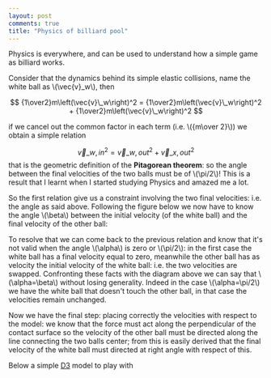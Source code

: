 ```yaml
---
layout: post
comments: true
title: "Physics of billiard pool"
---
```

<style>

.axis {
  font: 10px sans-serif;
}

.axis-title {
  text-anchor: end;
}

.axis path,
.axis line {
  fill: none;
  stroke: #000;
  shape-rendering: crispEdges;
}

.axis--x path {
  display: none;
}

.axis--y .tick:not(.tick--one) line {
  stroke-opacity: .15;
}

.line {
  fill: none;
  stroke: steelblue;
  stroke-width: 1.5px;
  stroke-linejoin: round;
  stroke-linecap: round;
}

</style>

Physics is everywhere, and can be used to understand how a simple
game as billiard works.

Consider that the dynamics behind its simple elastic collisions,
name the white ball as \\(\vec{v}\_w\\), then

$$
{1\over2}m\left(\vec{v}\_w\right)^2 = {1\over2}m\left(\vec{v}\_w\right)^2 + {1\over2}m\left(\vec{v}\_w\right)^2
$$

if we cancel out the common factor in each term (i.e. \\({m\over 2}\\)) we obtain a simple
relation

$$
\vec{v}\_{w, in}^2 = \vec{v}\_{w, out}^2 + \vec{v}\_{x, out}^2
$$
that is the geometric definition of the **Pitagorean theorem**: so the
angle between the final velocities of the two balls must be of \\(\pi/2\\)! This
is a result that I learnt when I started studying Physics and amazed me a lot.

So the first relation give us a constraint involving the two final velocities:
i.e. the angle as said above. Following the figure below we now have to know
the angle \\(\beta\\) between the initial velocity (of the white ball) and the
final velocity of the other ball:

To resolve that we can come back to the previous relation and know that it's
not valid when the angle \\(\alpha\\) is zero or \\(\pi/2\\): in the first case
the white ball has a final velocity equal to zero, meanwhile the other ball
has as velocity the initial velocity of the white ball: i.e. the two velocities
are swapped. Confronting these facts with the diagram above we can say that
\\(\alpha=\beta\\) without losing generality. Indeed in the case \\(\alpha=\pi/2\\)
we have the white ball that doesn't touch the other ball, in that case the velocities
remain unchanged.

Now we have the final step: placing correctly the velocities with respect to the
model: we know that the force must act along the perpendicular of the contact surface
so the velocity of the other ball must be directed along the line connecting the two
balls center; from this is easily derived that the final velocity of the white ball
must directed at right angle with respect of this.

Below a simple [D3](https://www.d3js.org) model to play with

<div id='d3'></div>

<script src="//d3js.org/d3.v3.min.js"></script>
<script src="{{ site.baseurl }}/public/billiard.js"></script>
<script>
d3.xml("{{ site.baseurl }}/public/billiard.svg", "image/svg+xml", function(error, xml) {
  if (error) throw error;
  document.getElementById('d3').appendChild(xml.documentElement);
    initialize();
});

</script>
